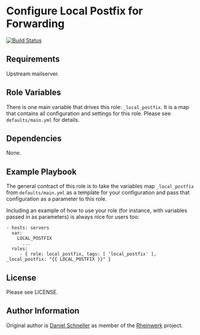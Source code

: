 Configure Local Postfix for Forwarding
=========


[![Build Status](https://travis-ci.org/Rheinwerk/ansible-role-local_postfix.svg?branch=master)](https://travis-ci.org/Rheinwerk/ansible-role-local_postfix)

Requirements
------------

Upstream mailserver.


Role Variables
--------------

There is one main variable that drives this role: `_local_postfix`. It is a map that contains all configuration and settings for this role.
Please see `defaults/main.yml` for details.

Dependencies
------------

None.


Example Playbook
----------------

The general contract of this role is to take the variables map `_local_postfix` from `defaults/main.yml` as a template for your configuration and pass that configuration as a parameter to this role.

Including an example of how to use your role (for instance, with variables passed in as parameters) is always nice for users too:

    - hosts: servers
      var:
        LOCAL_POSTFIX
          ...
      roles:
         - { role: local_postfix, tags: [ 'local_postfix' ], _local_postfix: "{{ LOCAL_POSTFIX }}" }

License
-------

Please see LICENSE.

Author Information
------------------

Original author is [Daniel Schneller](https://github.com/dschneller) as member of the [Rheinwerk](https://github.com/Rheinwerk) project.

